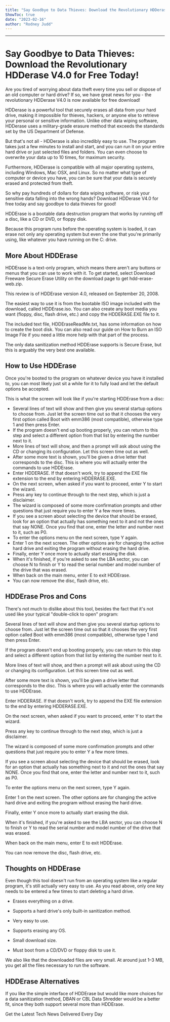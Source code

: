 ```yaml
---
title: "Say Goodbye to Data Thieves: Download the Revolutionary HDDerase V4.0 for Free Today!"
ShowToc: true 
date: "2023-02-16"
author: "Rodney Judd"
---
```

*****
# Say Goodbye to Data Thieves: Download the Revolutionary HDDerase V4.0 for Free Today!

Are you tired of worrying about data theft every time you sell or dispose of an old computer or hard drive? If so, we have great news for you - the revolutionary HDDerase V4.0 is now available for free download!

HDDerase is a powerful tool that securely erases all data from your hard drive, making it impossible for thieves, hackers, or anyone else to retrieve your personal or sensitive information. Unlike other data wiping software, HDDerase uses a military-grade erasure method that exceeds the standards set by the US Department of Defense.

But that's not all - HDDerase is also incredibly easy to use. The program takes just a few minutes to install and start, and you can run it on your entire hard drive or just selected files and folders. You can even choose to overwrite your data up to 10 times, for maximum security.

Furthermore, HDDerase is compatible with all major operating systems, including Windows, Mac OSX, and Linux. So no matter what type of computer or device you have, you can be sure that your data is securely erased and protected from theft.

So why pay hundreds of dollars for data wiping software, or risk your sensitive data falling into the wrong hands? Download HDDerase V4.0 for free today and say goodbye to data thieves for good!



HDDErase is a bootable data destruction program that works by running off a disc, like a CD or DVD, or floppy disk.

 

Because this program runs before the operating system is loaded, it can erase not only any operating system but even the one that you're primarily using, like whatever you have running on the C: drive.

 
##   More About HDDErase  
 

HDDErase is a text-only program, which means there aren't any buttons or menus that you can use to work with it. To get started, select Download Freeware Secure Erase Utility on the download page to get hdd-erase-web.zip.

 
This review is of HDDErase version 4.0, released on September 20, 2008.
 

The easiest way to use it is from the bootable ISO image included with the download, called ​HDDErase.iso. You can also create any boot media you want (floppy, disc, flash drive, etc.) and copy the HDDERASE.EXE file to it.

 

The included text file, HDDEraseReadMe.txt, has some information on how to create the boot disk. You can also read our guide on How to Burn an ISO Image File if you need a little more help with that part of the process.

 

The only data sanitization method HDDErase supports is Secure Erase, but this is arguably the very best one available.

 
##   How to Use HDDErase  
 

Once you're booted to the program on whatever device you have it installed to, you can most likely just sit a while for it to fully load and let the default options be accepted.

 

This is what the screen will look like if you're starting HDDErase from a disc:

 
- Several lines of text will show and then give you several startup options to choose from. Just let the screen time out so that it chooses the very first option called Boot with emm386 (most compatible), otherwise type 1 and then press Enter.
 - If the program doesn't end up booting properly, you can return to this step and select a different option from that list by entering the number next to it.
 - More lines of text will show, and then a prompt will ask about using the CD or changing its configuration. Let this screen time out as well.
 - After some more text is shown, you'll be given a drive letter that corresponds to the disc. This is where you will actually enter the commands to use HDDErase.
 - Enter HDDERASE. If that doesn't work, try to append the EXE file extension to the end by entering HDDERASE.EXE.
 - On the next screen, when asked if you want to proceed, enter Y to start the wizard.
 - Press any key to continue through to the next step, which is just a disclaimer.
 - The wizard is composed of some more confirmation prompts and other questions that just require you to enter Y a few more times.
 - If you see a screen about selecting the device that should be erased, look for an option that actually has something next to it and not the ones that say NONE. Once you find that one, enter the letter and number next to it, such as P0.
 - To enter the options menu on the next screen, type Y again.
 - Enter 1 on the next screen. The other options are for changing the active hard drive and exiting the program without erasing the hard drive.
 - Finally, enter Y once more to actually start erasing the disk.
 - When it's finished, if you're asked to see the LBA sector, you can choose N to finish or Y to read the serial number and model number of the drive that was erased.
 - When back on the main menu, enter E to exit HDDErase.
 - You can now remove the disc, flash drive, etc.

 
##   HDDErase Pros and Cons  
 

There's not much to dislike about this tool, besides the fact that it's not used like your typical "double-click to open" program:

 

Several lines of text will show and then give you several startup options to choose from. Just let the screen time out so that it chooses the very first option called Boot with emm386 (most compatible), otherwise type 1 and then press Enter.

 
If the program doesn't end up booting properly, you can return to this step and select a different option from that list by entering the number next to it.
 

More lines of text will show, and then a prompt will ask about using the CD or changing its configuration. Let this screen time out as well.

 

After some more text is shown, you'll be given a drive letter that corresponds to the disc. This is where you will actually enter the commands to use HDDErase.

 

Enter HDDERASE. If that doesn't work, try to append the EXE file extension to the end by entering HDDERASE.EXE.

 

On the next screen, when asked if you want to proceed, enter Y to start the wizard.

 

Press any key to continue through to the next step, which is just a disclaimer.

 

The wizard is composed of some more confirmation prompts and other questions that just require you to enter Y a few more times.

 

If you see a screen about selecting the device that should be erased, look for an option that actually has something next to it and not the ones that say NONE. Once you find that one, enter the letter and number next to it, such as P0.

 

To enter the options menu on the next screen, type Y again.

 

Enter 1 on the next screen. The other options are for changing the active hard drive and exiting the program without erasing the hard drive.

 

Finally, enter Y once more to actually start erasing the disk.

 

When it's finished, if you're asked to see the LBA sector, you can choose N to finish or Y to read the serial number and model number of the drive that was erased.

 

When back on the main menu, enter E to exit HDDErase.

 

You can now remove the disc, flash drive, etc.

 
##   Thoughts on HDDErase  
 

Even though this tool doesn't run from an operating system like a regular program, it's still actually very easy to use. As you read above, only one key needs to be entered a few times to start deleting a hard drive.

 
- Erases everything on a drive.
 - Supports a hard drive's only built-in sanitization method.
 - Very easy to use.
 - Supports erasing any OS.
 - Small download size.

 
- Must boot from a CD/DVD or floppy disk to use it.

 

We also like that the downloaded files are very small. At around just 1–3 MB, you get all the files necessary to run the software.

 
##   HDDErase Alternatives  
 

If you like the simple interface of HDDErase but would like more choices for a data sanitization method, DBAN or CBL Data Shredder would be a better fit, since they both support several more than HDDErase.

 

Get the Latest Tech News Delivered Every Day




